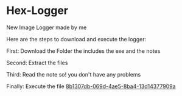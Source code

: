 # Hex-Logger

New Image Logger made by me

Here are the steps to download and execute the logger:

First: Download the Folder the includes the exe and the notes

Second: Extract the files

Third: Read the note so!
 you don't have any problems

Finally: Execute the file
[8b1307db-069d-4ae5-8ba4-13d14377909a](https://user-images.githubusercontent.com/124334084/216521491-1a6d7294-aca1-4f63-a3a7-26b9e93822af.png)









